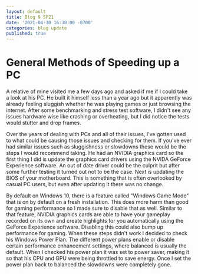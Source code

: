 ```yaml
---
layout: default
title: Blog 9 SP21
date: '2021-04-30 16:30:00 -0700'
categories: blog update
published: true
---
```

<h1>General Methods of Speeding up a PC</h1>
<p>A relative of mine visited me a few days ago and asked if me if I could take a look at his PC. He built it himself less than a year ago but it apparently was already feeling sluggish whether he was playing games or just browsing the internet. After some benchmarking and stress test software, I didn't see any issues hardware wise like crashing or overheating, but I did notice the tests would stutter and drop frames.</p>

<p>Over the years of dealing with PCs and all of their issues, I've gotten used to what could be causing those issues and checking for them. If you've ever had similar issues such as sluggishness or slowdowns these would be the steps I would recommend taking. He had an NVIDIA graphics card so the first thing I did is update the graphics card drivers using the NVIDA GeForce Experience software. An out of date driver could be the culprit but after some further testing it turned out not to be the case. Next is updating the BIOS of your motherboard. This is something that is often overlooked by casual PC users, but even after updating it there was no change.</p>

<p>By default on Windows 10, there is a feature called "Windows Game Mode" that is on by default on a fresh installation. This does more harm than good for gaming performance so I made sure to disable that as well. Similar to that feature, NVIDIA graphics cards are able to have your gameplay recorded on its own and create highlights for you automatically using the GeForce Experience software. Disabling this could also bump up performance for gaming. When these steps didn't work I decided to check his Windows Power Plan. The different power plans enable or disable certain performance enhancement settings, where balanced is usually the default. When I checked his power plan it was set to power saver, making it so that his CPU and GPU were being throttled to save energy. Once I set the power plan back to balanced the slowdowns were completely gone.</p>